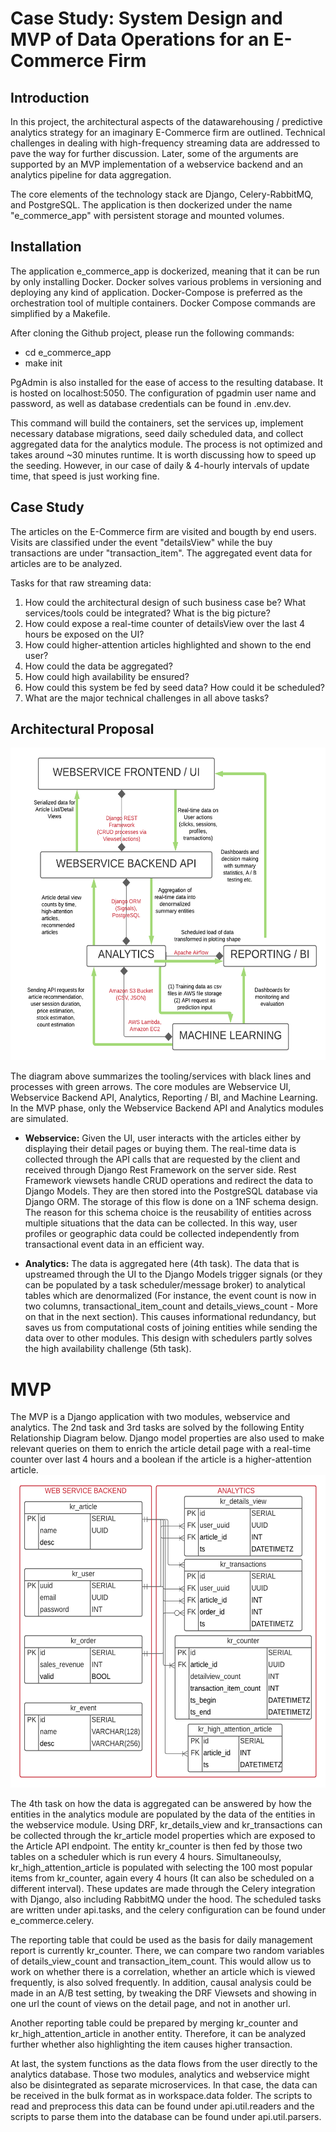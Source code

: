 # Case Study: System Design and MVP of Data Operations for an E-Commerce Firm 

## Introduction 
In this project, the architectural aspects of the datawarehousing / predictive analytics strategy for an imaginary E-Commerce firm are outlined. Technical challenges in dealing with high-frequency streaming data are addressed to pave the way for further discussion.
Later, some of the arguments are supported by an MVP implementation of a webservice backend and an analytics pipeline for data aggregation. 

The core elements of the technology stack are Django, Celery-RabbitMQ, and PostgreSQL. The application is then dockerized under the name "e_commerce_app" with persistent storage and mounted volumes.

## Installation
The application e_commerce_app is dockerized, meaning that it can be run by only installing Docker. Docker solves various problems in versioning and deploying any kind of application. Docker-Compose is preferred as the orchestration tool of multiple containers. Docker Compose commands are simplified by a Makefile.

After cloning the Github project, please run the following commands:
* cd e_commerce_app
* make init

PgAdmin is also installed for the ease of access to the resulting database.
It is hosted on localhost:5050. The configuration of pgadmin user name and password, as well as database credentials can be found in .env.dev.

This command will build the containers, set the services up, implement necessary database migrations, seed daily scheduled data, and collect aggregated data for the analytics module.
The process is not optimized and takes around ~30 minutes runtime. It is worth discussing how to speed up the seeding. However, in our case of daily & 4-hourly intervals of update time, that speed is just working fine.

## Case Study
The articles on the E-Commerce firm are visited and bougth by end users. Visits are classified under the event "detailsView" while the buy transactions are under "transaction_item". The aggregated event data for articles are to be analyzed.

Tasks for that raw streaming data:

1. How could the architectural design of such business case be? What services/tools could be integrated? What is the big picture?
2. How could expose a real-time counter of detailsView over the last 4 hours be exposed on the UI?
3. How could higher-attention articles highlighted and shown to the end user?
4. How could the data be aggregated?
5. How could high availability be ensured?
6. How could this system be fed by seed data? How could it be scheduled?
7. What are the major technical challenges in all above tasks?

## Architectural Proposal
<img src="img/system_design.png" width="640" height="500" />

The diagram above summarizes the tooling/services with black lines and processes with green arrows. The core modules are Webservice UI, Webservice Backend API, Analytics, Reporting / BI, and Machine Learning. In the MVP phase, only the Webservice Backend API and Analytics modules are simulated.

* **Webservice:** Given the UI, user interacts with the articles either by displaying their detail pages or buying them. The real-time data is collected through the API calls that are requested by the client and received through Django Rest Framework on the server side. Rest Framework viewsets handle CRUD operations and redirect the data to Django Models. They are then stored into the PostgreSQL database via Django ORM. The storage of this flow is done on a 1NF schema design. The reason for this schema choice is the reusability of entities across multiple situations that the data can be collected. In this way, user profiles or geographic data could be collected independently from transactional event data in an efficient way.

* **Analytics:** The data is aggregated here (4th task). The data that is upstreamed through the UI to the Django Models trigger signals (or they can be populated by a task scheduler/message broker) to analytical tables which are denormalized (For instance, the event count is now in two columns, transactional_item_count and details_views_count - More on that in the next section). This causes informational redundancy, but saves us from computational costs of joining entities while sending the data over to other modules. This design with schedulers partly solves the high availability challenge (5th task). 


# MVP
The MVP is a Django application with two modules, webservice and analytics. The 2nd task and 3rd tasks are solved by the following Entity Relationship Diagram below. Django model properties are also used to make relevant queries on them to enrich the article detail page with a real-time counter over last 4 hours and a boolean if the article is a higher-attention article.
<img src="img/erd.png" width="640" height="500" />

The 4th task on how the data is aggregated can be answered by how the entities in the analytics module are populated by the data of the entities in the webservice module. Using DRF, kr_details_view and kr_transactions can be collected through the kr_article model properties which are exposed to the Article API endpoint. The entity kr_counter is then fed by those two tables on a scheduler which is run every 4 hours. Simultaneoulsy, kr_high_attention_article is populated with selecting the 100 most popular items from kr_counter, again every 4 hours (It can also be scheduled on a different interval). These updates are made through the Celery integration with Django, also including RabbitMQ under the hood. The scheduled tasks are written under api.tasks, and the celery configuration can be found under e_commerce.celery.

The reporting table that could be used as the basis for daily management report is currently kr_counter. There, we can compare two random variables of details_view_count and transaction_item_count. This would allow us to work on whether there is a correlation, whether an article which is viewed frequently, is also solved frequently. In addition, causal analysis could be made in an A/B test setting, by tweaking the DRF Viewsets and showing in one url the count of views on the detail page, and not in another url.

Another reporting table could be prepared by merging kr_counter and kr_high_attention_article in another entity. Therefore, it can be analyzed further whether also highlighting the item causes higher transaction.

At last, the system functions as the data flows from the user directly to the analytics database. Those two modules, analytics and webservice might also be disintegrated as separate microservices. In that case, the data can be received in the bulk format as in workspace.data folder. The scripts to read and preprocess this data can be found under api.util.readers and the scripts to parse them into the database can be found under api.util.parsers.
